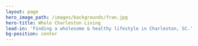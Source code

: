 ```yaml
---
layout: page
hero_image_path: /images/backgrounds/fran.jpg
hero-title: Whole Charleston Living
lead-in: 'Finding a wholesome & healthy lifestyle in Charleston, SC.'
bg-position: center
---
```


<!--<div class="container default"><h2 class="trafalgar text-center">Latest Posts</h2><div post-gallery=""><center><!--base32-41xja831edtpjtve41tpywkmcnj5yw3fedu7681x40m76ubmcmq70vvkehtj0z10edqq4x1u40kp8rbmcmkjj83w41t6axk5e9tpa815fmg0-base32{% for post in sorted_posts limit:3 %}<ul><li class="post-card"><div class="headline"><span class="listed_category">{{ post.category }}</span><br /><span class="great-primer">{{ post.title }}</span><hr /> <span class="long-primer">{{ post.description | truncatewords: 30}}</span> <a class="generic" href="{{ post.url }}">Read More</a></div><div class="preview" style="background-position: center {{ post.image-position }}; background-image: url('{{ post.main_image_path }}');">&nbsp;</div></li><li>{% endfor %}</li></ul></center><ul style="padding: 0px;"></ul></div></div>-->
